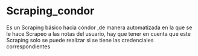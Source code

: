 # Scraping_condor
Es un Scraping básico hacia cóndor ,de manera automatizada en la que se le hace Scrapeo a las notas del usuario, hay  que tener en cuenta que este Scraping solo se puede realizar si se tiene las credenciales correspondientes
